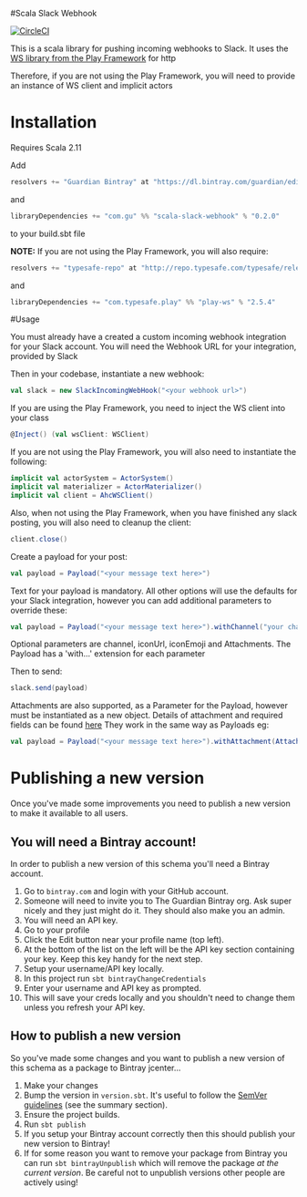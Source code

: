 #Scala Slack Webhook

[![CircleCI](https://circleci.com/gh/guardian/scala-slack-webhook.svg?style=svg)](https://circleci.com/gh/guardian/scala-slack-webhook)

This is a scala library for pushing incoming webhooks to Slack. It uses the [WS library from the Play Framework](https://www.playframework.com/documentation/2.5.x/ScalaWS) for http

Therefore, if you are not using the Play Framework, you will need to provide an instance of WS client and implicit actors

# Installation

Requires Scala 2.11

Add

```scala
resolvers += "Guardian Bintray" at "https://dl.bintray.com/guardian/editorial-tools"
```

and

```scala
libraryDependencies += "com.gu" %% "scala-slack-webhook" % "0.2.0"
```

to your build.sbt file

**NOTE:** If you are not using the Play Framework, you will also require:

```scala
resolvers += "typesafe-repo" at "http://repo.typesafe.com/typesafe/releases/"
```

and

```scala
libraryDependencies += "com.typesafe.play" %% "play-ws" % "2.5.4"
```

#Usage

You must already have a created a custom incoming webhook integration for your Slack account. You will need the Webhook URL for your integration, provided by Slack

Then in your codebase, instantiate a new webhook:

```scala
val slack = new SlackIncomingWebHook("<your webhook url>")
```

If you are using the Play Framework, you need to inject the WS client into your class

```scala
@Inject() (val wsClient: WSClient)
```

If you are not using the Play Framework, you will also need to instantiate the following:

```scala
implicit val actorSystem = ActorSystem()
implicit val materializer = ActorMaterializer()
implicit val client = AhcWSClient()
```

Also, when not using the Play Framework, when you have finished any slack posting, you will also need to cleanup the client:

```scala
client.close()
```

Create a payload for your post:

```scala
val payload = Payload("<your message text here>")
```

Text for your payload is mandatory. All other options will use the defaults for your Slack integration, however you can add additional parameters to override these:

```scala
val payload = Payload("<your message text here>").withChannel("your channel here")
```

Optional parameters are channel, iconUrl, iconEmoji and Attachments. The Payload has a 'with...' extension for each parameter

Then to send:

```scala
slack.send(payload)
```

Attachments are also supported, as a Parameter for the Payload, however must be instantiated as a new object. Details of attachment and required fields can be found [here](https://api.slack.com/docs/message-attachments) They work in the same way as Payloads eg:

```scala
val payload = Payload("<your message text here>").withAttachment(Attachment(<params>))
```

# Publishing a new version

Once you've made some improvements  you need to publish a new version to make it available to all users.

## You will need a Bintray account!
In order to publish a new version of this schema you'll need a Bintray account.

1. Go to `bintray.com` and login with your GitHub account.
2. Someone will need to invite you to The Guardian Bintray org. Ask super nicely and they just might do it. They should also make you an admin.
3. You will need an API key.
  1. Go to your profile
  2. Click the Edit button near your profile name (top left).
  3. At the bottom of the list on the left will be the API key section containing your key. Keep this key handy for the next step.
4. Setup your username/API key locally.
  1. In this project run `sbt bintrayChangeCredentials`
  2. Enter your username and API key as prompted.
  3. This will save your creds locally and you shouldn't need to change them unless you refresh your API key.

## How to publish a new version
So you've made some changes and you want to publish a new version of this schema as a package to Bintray jcenter...

1. Make your changes
2. Bump the version in `version.sbt`. It's useful to follow the [SemVer guidelines](http://semver.org/) (see the summary section).
3. Ensure the project builds.
4. Run `sbt publish`
5. If you setup your Bintray account correctly then this should publish your new version to Bintray!
6. If for some reason you want to remove your package from Bintray you can run `sbt bintrayUnpublish` which will remove the package *at the current version*. Be careful not to unpublish versions other people are actively using!
